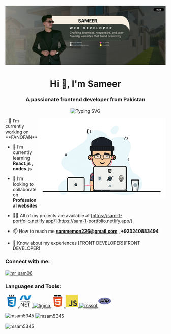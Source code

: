 ![logo](https://github.com/msam5345/msam5345/blob/main/WhatsApp%20Image%202025-05-06%20at%202.58.07%20AM.jpeg)

<h1 align="center">Hi 👋, I'm Sameer</h1>
<h3 align="center">A passionate frontend developer from Pakistan</h3>

<p align="center">
  <img src="https://readme-typing-svg.demolab.com?font=Fira+Code&pause=1000&center=true&vCenter=true&width=435&lines=Frontend+Developer+%F0%9F%92%BB;Next.js+%7C+Tailwind+CSS+%7C+TypeScript;JavaScript+%7C+Python+%7C+Streamlit+Lover;Building+Fast+%26+Responsive+Websites" alt="Typing SVG" />
</p>
<p align="right">
  <img align="right" alt="coding" width="400" src="image.gif">
</p>
- 🔭 I’m currently working on **FANOFAN**

- 🌱 I’m currently learning **React.js , nodes.js**

- 👯 I’m looking to collaborate on **Professional websites**

- 👨‍💻 All of my projects are available at [https://sam-1-portfolio.netlify.app/](https://sam-1-portfolio.netlify.app/)

- 📫 How to reach me **sammemon226@gmail.com , +923240883494**

- 📄 Know about my experiences [FRONT DEVELOPER](FRONT DEVELOPER)

<h3 align="left">Connect with me:</h3>
<p align="left">
<a href="https://instagram.com/mr_sam06" target="blank"><img align="center" src="https://raw.githubusercontent.com/rahuldkjain/github-profile-readme-generator/master/src/images/icons/Social/instagram.svg" alt="mr_sam06" height="30" width="40" /></a>
</p>

<h3 align="left">Languages and Tools:</h3>
<p align="left"> <a href="https://www.w3schools.com/css/" target="_blank" rel="noreferrer"> <img src="https://raw.githubusercontent.com/devicons/devicon/master/icons/css3/css3-original-wordmark.svg" alt="css3" width="40" height="40"/> </a> <a href="https://dotnet.microsoft.com/" target="_blank" rel="noreferrer"> <img src="https://raw.githubusercontent.com/devicons/devicon/master/icons/dot-net/dot-net-original-wordmark.svg" alt="dotnet" width="40" height="40"/> </a> <a href="https://www.figma.com/" target="_blank" rel="noreferrer"> <img src="https://www.vectorlogo.zone/logos/figma/figma-icon.svg" alt="figma" width="40" height="40"/> </a> <a href="https://www.w3.org/html/" target="_blank" rel="noreferrer"> <img src="https://raw.githubusercontent.com/devicons/devicon/master/icons/html5/html5-original-wordmark.svg" alt="html5" width="40" height="40"/> </a> <a href="https://developer.mozilla.org/en-US/docs/Web/JavaScript" target="_blank" rel="noreferrer"> <img src="https://raw.githubusercontent.com/devicons/devicon/master/icons/javascript/javascript-original.svg" alt="javascript" width="40" height="40"/> </a> <a href="https://www.microsoft.com/en-us/sql-server" target="_blank" rel="noreferrer"> <img src="https://www.svgrepo.com/show/303229/microsoft-sql-server-logo.svg" alt="mssql" width="40" height="40"/> </a> <a href="https://www.php.net" target="_blank" rel="noreferrer"> <img src="https://raw.githubusercontent.com/devicons/devicon/master/icons/php/php-original.svg" alt="php" width="40" height="40"/> </a> </p>

<p><img align="left" src="https://github-readme-stats.vercel.app/api/top-langs?username=msam5345&show_icons=true&locale=en&layout=compact" alt="msam5345" /></p>

<p>&nbsp;<img align="center" src="https://github-readme-stats.vercel.app/api?username=msam5345&show_icons=true&locale=en" alt="msam5345" /></p>

<p><img align="center" src="https://github-readme-streak-stats.herokuapp.com/?user=msam5345&" alt="msam5345" /></p>
